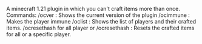 A minecraft 1.21 plugin in which you can't craft items more than once.
Commands:
/ocver : Shows the current version of the plugin
/ocimmune <playername> : Makes the player immune 
/oclist : Shows the list of players and their crafted items.
/ocresethash for all player or /ocresethash <playername> : Resets the crafted items for all or a specific player.
